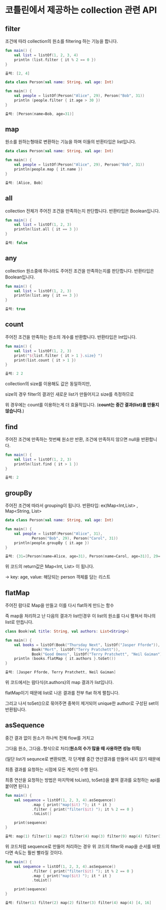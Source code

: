 # 코틀린에서 제공하는 collection 관련 API

## filter
조건에 따라 collection의 원소를 filtering 하는 기능을 합니다.

```kotlin
fun main() {
    val list = listOf(1, 2, 3, 4)
    println (list.filter { it % 2 == 0 })
}

출력: [2, 4]
```

```kotlin
data class Person(val name: String, val age: Int)

fun main() {
    val people = listOf(Person("Alice", 29), Person("Bob", 31))
    println (people.filter { it.age > 30 })
}

출력: [Person(name=Bob, age=31)]
```

## map
원소를 원하는형태로 변환하는 기능을 하며 이들의 반환타입은 list입니다.

```kotlin
data class Person(val name: String, val age: Int)

fun main() {
    val people = listOf(Person("Alice", 29), Person("Bob", 31))
    println(people.map { it.name })
}

출력: [Alice, Bob]
```

## all
collection 전체가 주어진 조건을 만족하는지 판단합니다. 반환타입은 Boolean입니다.

```kotlin
fun main() {
    val list = listOf(1, 2, 3)
    println(list.all { it == 3 })
}

출력: false
```

## any
collection 원소중에 하나라도 주어진 조건을 만족하는지를 판단합니다. 반환타입은 Boolean입니다.

```kotlin
fun main() {
    val list = listOf(1, 2, 3)
    println(list.any { it == 3 })
}

출력: true
```

## count
주어진 조건을 만족하는 원소의 개수를 반환합니다. 반환타입은 Int입니다.

```kotlin
fun main() {
    val list = listOf(1, 2, 3)
    print("${list.filter { it > 1 }.size} ")
    print(list.count { it > 1 })
}

출력: 2 2
```
collection의 size를 이용해도 값은 동일하지만,

size의 경우 filter의 결과인 새로운 list가 만들어지고 size를 측정하므로

위 경우에는 count를 이용하는게 더 효율적입니다. (**count는 중간 결과(list)를 만들지 않습니다.**)

## find
주어진 조건에 만족하는 첫번째 원소만 반환, 조건에 만족하지 않으면 null을 반환합니다.
```kotlin
fun main() {
    val list = listOf(1, 2, 3)
    println(list.find { it > 1 })
}

출력: 2
```

## groupBy
주어진 조건에 따라서 grouping이 됩니다. 반환타입: ex)Map<Int,List<Person>> , Map<String, List<String>>
```kotlin
data class Person(val name: String, val age: Int)

fun main() {
    val people = listOf(Person("Alice", 31),
            Person("Bob", 29), Person("Carol", 31))
    println(people.groupBy { it.age })
}

출력: {31=[Person(name=Alice, age=31), Person(name=Carol, age=31)], 29=[Person(name=Bob, age=29)]}
```
위 코드의 return값은 Map<Int, List<Person>> 이 됩니다.

-> key: age, value: 해당되는 person 객체를 담는 리스트


## flatMap
주어진 람다로 Map을 만들고 이를 다시 flat하게 만드는 함수

즉 map을 처리하고 난 다음의 결과가 list인경우 이 list의 원소를 다시 펼쳐서 하나의 list로 만듭니다.
```kotlin
class Book(val title: String, val authors: List<String>)

fun main() {
    val books = listOf(Book("Thursday Next", listOf("Jasper Fforde")),
            Book("Mort", listOf("Terry Pratchett")),
            Book("Good Omens", listOf("Terry Pratchett", "Neil Gaiman")))
    println (books.flatMap { it.authors }.toSet())
}

출력: [Jasper Fforde, Terry Pratchett, Neil Gaiman]
```
위 코드에서는 람다식{it.authors}의 map 결과가 list입니다.

flatMap이기 때문에 list로 나온 결과를 전부 flat 하게 펼칩니다.

그리고 나서 toSet()으로 묶어주면 중복이 제거되어 unique한 author로 구성된 set이 반환됩니다.

## asSequence
중간 결과 없이 원소가 하나씩 전체 flow를 거치고 

그다음 원소, 그다음..형식으로 처리(**원소의 수가 많을 때 사용하면 성능 이득**)

(일단 list가 sequnce로 변환되면, 각 단계별 중간 연산결과를 만들어 내지 않기 때문에 

최종 결과를 요청하는 시점에 모든 계산이 수행 된다.

최종 연산을 요청하는 방법은 마지막에 toList(), toSet()을 붙여 결과를 요청하는 api를 붙이면 된다.)
```kotlin
fun main() {
    val sequence = listOf(1, 2, 3, 4).asSequence()
            .map { print("map($it) "); it * it }
            .filter { print("filter($it) "); it % 2 == 0 }
            .toList()

    print(sequence)
}

출력: map(1) filter(1) map(2) filter(4) map(3) filter(9) map(4) filter(16) [4, 16]
```
위 코드처럼 sequence로 만들어 처리하는 경우 위 코드의 filter와 map을 순서를 바꿨다면 속도는 훨씬 빨라질 것이다.

```kotlin
fun main() {
    val sequence = listOf(1, 2, 3, 4).asSequence()
            .filter { print("filter($it) "); it % 2 == 0 }
            .map { print("map($it) "); it * it }
            .toList()

    print(sequence)
}

출력: filter(1) filter(2) map(2) filter(3) filter(4) map(4) [4, 16]
```
